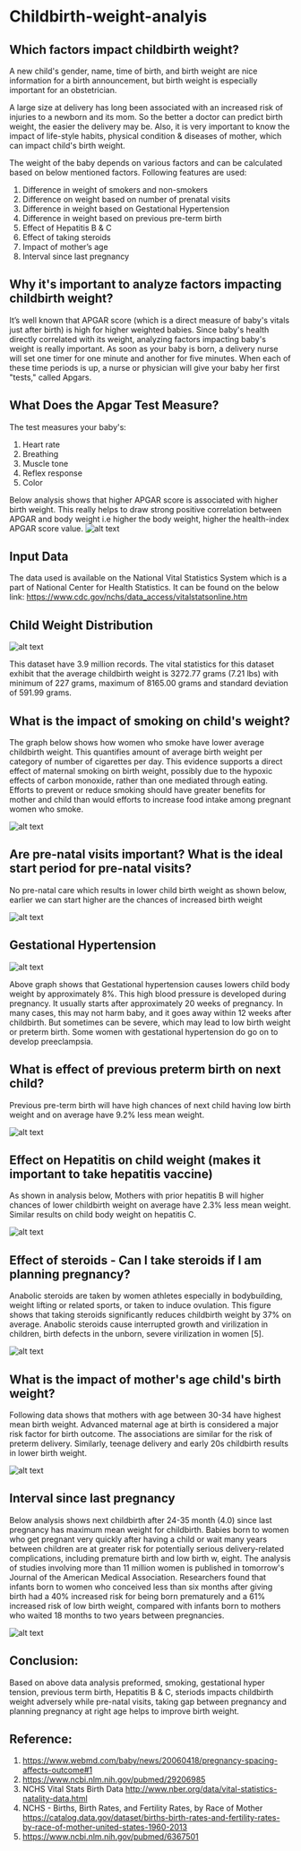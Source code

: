 # Childbirth-weight-analyis

## Which factors impact childbirth weight?

A new child's gender, name, time of birth, and birth weight are nice information for a birth announcement, but birth weight is especially important for an obstetrician.

A large size at delivery has long been associated with an increased risk of injuries to a newborn and its mom. So the better a doctor can predict birth weight, the easier the delivery may be. Also, it is very important to know the impact of life-style habits, physical condition & diseases of mother, which can impact child's birth weight.

The weight of the baby depends on various factors and can be calculated based on below mentioned factors.  Following features are used:

1.	Difference in weight of smokers and non-smokers
2.	Difference on weight based on number of prenatal visits
3.	Difference in weight based on Gestational Hypertension
4.	Difference in weight based on previous pre-term birth
5.	Effect of Hepatitis B & C
6.	Effect of taking steroids
7.	Impact of mother’s age
8.	Interval since last pregnancy


## Why it's important to analyze factors impacting childbirth weight?
It’s well known that APGAR score (which is a direct measure of baby's vitals just after birth) is high for higher weighted babies. Since baby's health directly correlated with its weight, analyzing factors impacting baby's weight is really important. As soon as your baby is born, a delivery nurse will set one timer for one minute and another for five minutes. When each of these time periods is up, a nurse or physician will give your baby her first "tests," called Apgars.

## What Does the Apgar Test Measure?
The test measures your baby's:

1.	Heart rate
2.	Breathing
3.	Muscle tone
4.	Reflex response
5.	Color

Below analysis shows that higher APGAR score is associated with higher birth weight. This really helps to draw strong positive correlation between APGAR and body weight i.e higher the body weight, higher the health-index APGAR score value. 
![alt text](https://github.com/SimplyAnshuman/710Test/blob/master/1.png)
## Input Data
The data used is available on the National Vital Statistics System which is a part of National Center for Health Statistics. It can be found on the below link:
https://www.cdc.gov/nchs/data_access/vitalstatsonline.htm


## Child Weight Distribution
![alt text](https://github.com/SimplyAnshuman/710Test/blob/master/2.png)
 
This dataset have 3.9 million records. The vital statistics for this dataset exhibit that the average childbirth weight is 3272.77 grams (7.21 lbs) with minimum of 227 grams, maximum of 8165.00 grams and standard deviation of 591.99 grams. 

## What is the impact of smoking on child's weight?
The graph below shows how women who smoke have lower average childbirth weight. This quantifies amount of average birth weight per category of number of cigarettes per day. This evidence supports a direct effect of maternal smoking on birth weight, possibly due to the hypoxic effects of carbon monoxide, rather than one mediated through eating. Efforts to prevent or reduce smoking should have greater benefits for mother and child than would efforts to increase food intake among pregnant women who smoke.

![alt text](https://github.com/SimplyAnshuman/710Test/blob/master/3.png)
 
## Are pre-natal visits important? What is the ideal start period for pre-natal visits?
No pre-natal care which results in lower child birth weight as shown below, earlier we can start higher are the chances of increased birth weight

![alt text](https://github.com/SimplyAnshuman/710Test/blob/master/4.png)
 
## Gestational Hypertension

![alt text](https://github.com/SimplyAnshuman/710Test/blob/master/5.png)

Above graph shows that Gestational hypertension causes lowers child body weight by approximately 8%. This high blood pressure is developed during pregnancy. It usually starts after approximately 20 weeks of pregnancy. In many cases, this may not harm baby, and it goes away within 12 weeks after childbirth. But sometimes can be severe, which may lead to low birth weight or preterm birth. Some women with gestational hypertension do go on to develop preeclampsia.

## What is effect of previous preterm birth on next child?
Previous pre-term birth will have high chances of next child having low birth weight and on average have 9.2% less mean weight. 

![alt text](https://github.com/SimplyAnshuman/710Test/blob/master/6.png)	
 
## Effect on Hepatitis on child weight (makes it important to take hepatitis vaccine)
As shown in analysis below, Mothers with prior hepatitis B will higher chances of lower childbirth weight on average have 2.3% less mean weight. Similar results on child body weight on hepatitis C.

![alt text](https://github.com/SimplyAnshuman/710Test/blob/master/7.png)

## Effect of steroids - Can I take steroids if I am planning pregnancy?
Anabolic steroids are taken by women athletes especially in bodybuilding, weight lifting or related sports, or taken to induce ovulation. This figure shows that taking steroids significantly reduces childbirth weight by 37% on average.  Anabolic steroids cause interrupted growth and virilization in children, birth defects in the unborn, severe virilization in women [5]. 

![alt text](https://github.com/SimplyAnshuman/710Test/blob/master/8.png)

## What is the impact of mother's age child's birth weight?
Following data shows that mothers with age between 30-34 have highest mean birth weight. Advanced maternal age at birth is considered a major risk factor for birth outcome. The associations are similar for the risk of preterm delivery. Similarly, teenage delivery and early 20s childbirth results in lower birth weight. 

![alt text](https://github.com/SimplyAnshuman/710Test/blob/master/9.png)

## Interval since last pregnancy
Below analysis shows next childbirth after 24-35 month (4.0) since last pregnancy has maximum mean weight for childbirth. Babies born to women who get pregnant very quickly after having a child or wait many years between children are at greater risk for potentially serious delivery-related complications, including premature birth and low birth w, eight. The analysis of studies involving more than 11 million women is published in tomorrow's Journal of the American Medical Association. Researchers found that infants born to women who conceived less than six months after giving birth had a 40% increased risk for being born prematurely and a 61% increased risk of low birth weight, compared with infants born to mothers who waited 18 months to two years between pregnancies.

![alt text](https://github.com/SimplyAnshuman/710Test/blob/master/10.png)
 
## Conclusion: 

Based on above data analysis preformed, smoking, gestational hyper tension, previous term birth, Hepatitis B & C, steriods impacts childbirth weight adversely while pre-natal visits, taking gap between pregnancy and planning pregnancy at right age helps to improve birth weight. 


## Reference:
1. https://www.webmd.com/baby/news/20060418/pregnancy-spacing-affects-outcome#1
2. https://www.ncbi.nlm.nih.gov/pubmed/29206985
3. NCHS Vital Stats Birth Data 
http://www.nber.org/data/vital-statistics-natality-data.html
4. NCHS - Births, Birth Rates, and Fertility Rates, by Race of Mother https://catalog.data.gov/dataset/births-birth-rates-and-fertility-rates-by-race-of-mother-united-states-1960-2013
5. https://www.ncbi.nlm.nih.gov/pubmed/6367501



